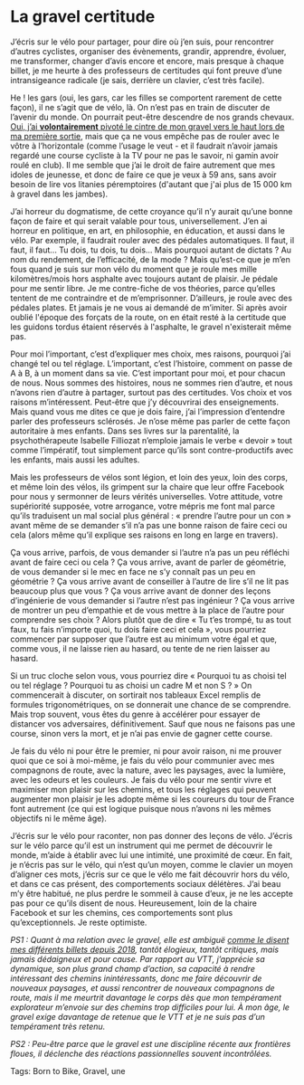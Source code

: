 # La gravel certitude

J’écris sur le vélo pour partager, pour dire où j’en suis, pour rencontrer d’autres cyclistes, organiser des évènements, grandir, apprendre, évoluer, me transformer, changer d’avis encore et encore, mais presque à chaque billet, je me heurte à des professeurs de certitudes qui font preuve d’une intransigeance radicale (je sais, derrière un clavier, c’est très facile).<span id="more-64411"></span>

He ! les gars (oui, les gars, car les filles se comportent rarement de cette façon), il ne s’agit que de vélo, là. On n’est pas en train de discuter de l’avenir du monde. On pourrait peut-être descendre de nos grands chevaux. [Oui, j’ai **volontairement** pivoté le cintre de mon gravel vers le haut lors de ma première sortie](https://tcrouzet.com/2022/10/07/prise-en-main-du-gravel-canyon-grizl/), mais que ça ne vous empêche pas de rouler avec le vôtre à l’horizontale (comme l’usage le veut - et il faudrait n’avoir jamais regardé une course cycliste à la TV pour ne pas le savoir, ni gamin avoir roulé en club). Il me semble que j’ai le droit de faire autrement que mes idoles de jeunesse, et donc de faire ce que je veux à 59 ans, sans avoir besoin de lire vos litanies péremptoires (d'autant que j'ai plus de 15 000 km à gravel dans les jambes).

J’ai horreur du dogmatisme, de cette croyance qu’il n’y aurait qu’une bonne façon de faire et qui serait valable pour tous, universellement. J’en ai horreur en politique, en art, en philosophie, en éducation, et aussi dans le vélo. Par exemple, il faudrait rouler avec des pédales automatiques. Il faut, il faut, il faut… Tu dois, tu dois, tu dois… Mais pourquoi autant de dictats ? Au nom du rendement, de l’efficacité, de la mode ? Mais qu’est-ce que je m’en fous quand je suis sur mon vélo du moment que je roule mes mille kilomètres/mois hors asphalte avec toujours autant de plaisir. Je pédale pour me sentir libre. Je me contre-fiche de vos théories, parce qu’elles tentent de me contraindre et de m’emprisonner. D’ailleurs, je roule avec des pédales plates. Et jamais je ne vous ai demandé de m’imiter. Si après avoir oublié l'époque des forçats de la route, on en était resté à la certitude que les guidons tordus étaient réservés à l'asphalte, le gravel n'existerait même pas.

Pour moi l’important, c’est d’expliquer mes choix, mes raisons, pourquoi j’ai changé tel ou tel réglage. L’important, c’est l’histoire, comment on passe de A à B, à un moment dans sa vie. C’est important pour moi, et pour chacun de nous. Nous sommes des histoires, nous ne sommes rien d’autre, et nous n’avons rien d’autre à partager, surtout pas des certitudes. Vos choix et vos raisons m’intéressent. Peut-être que j’y découvrirai des enseignements. Mais quand vous me dites ce que je dois faire, j’ai l’impression d’entendre parler des professeurs sclérosés. Je n’ose même pas parler de cette façon autoritaire à mes enfants. Dans ses livres sur la parentalité, la psychothérapeute Isabelle Filliozat n’emploie jamais le verbe « devoir » tout comme l’impératif, tout simplement parce qu’ils sont contre-productifs avec les enfants, mais aussi les adultes.

Mais les professeurs de vélos sont légion, et loin des yeux, loin des corps, et même loin des vélos, ils grimpent sur la chaire que leur offre Facebook pour nous y sermonner de leurs vérités universelles. Votre attitude, votre supériorité supposée, votre arrogance, votre mépris me font mal parce qu’ils traduisent un mal social plus général : « prendre l’autre pour un con » avant même de se demander s’il n’a pas une bonne raison de faire ceci ou cela (alors même qu’il explique ses raisons en long en large en travers).

Ça vous arrive, parfois, de vous demander si l’autre n’a pas un peu réfléchi avant de faire ceci ou cela ? Ça vous arrive, avant de parler de géométrie, de vous demander si le mec en face ne s’y connaît pas un peu en géométrie ? Ça vous arrive avant de conseiller à l’autre de lire s’il ne lit pas beaucoup plus que vous ? Ça vous arrive avant de donner des leçons d’ingénierie de vous demander si l’autre n’est pas ingénieur ? Ça vous arrive de montrer un peu d’empathie et de vous mettre à la place de l’autre pour comprendre ses choix ? Alors plutôt que de dire « Tu t’es trompé, tu as tout faux, tu fais n’importe quoi, tu dois faire ceci et cela », vous pourriez commencer par supposer que l’autre est au minimum votre égal et que, comme vous, il ne laisse rien au hasard, ou tente de ne rien laisser au hasard.

Si un truc cloche selon vous, vous pourriez dire « Pourquoi tu as choisi tel ou tel réglage ? Pourquoi tu as choisi un cadre M et non S ? » On commencerait à discuter, on sortirait nos tableaux Excel remplis de formules trigonométriques, on se donnerait une chance de se comprendre. Mais trop souvent, vous êtes du genre à accélérer pour essayer de distancer vos adversaires, définitivement. Sauf que nous ne faisons pas une course, sinon vers la mort, et je n’ai pas envie de gagner cette course.

Je fais du vélo ni pour être le premier, ni pour avoir raison, ni me prouver quoi que ce soi à moi-même, je fais du vélo pour communier avec mes compagnons de route, avec la nature, avec les paysages, avec la lumière, avec les odeurs et les couleurs. Je fais du vélo pour me sentir vivre et maximiser mon plaisir sur les chemins, et tous les réglages qui peuvent augmenter mon plaisir je les adopte même si les coureurs du tour de France font autrement (ce qui est logique puisque nous n’avons ni les mêmes objectifs ni le même âge).

J’écris sur le vélo pour raconter, non pas donner des leçons de vélo. J’écris sur le vélo parce qu’il est un instrument qui me permet de découvrir le monde, m’aide à établir avec lui une intimité, une proximité de cœur. En fait, je n’écris pas sur le vélo, qui n’est qu’un moyen, comme le clavier un moyen d’aligner ces mots, j’écris sur ce que le vélo me fait découvrir hors du vélo, et dans ce cas présent, des comportements sociaux délétères. J’ai beau m’y être habitué, ne plus perdre le sommeil à cause d’eux, je ne les accepte pas pour ce qu’ils disent de nous. Heureusement, loin de la chaire Facebook et sur les chemins, ces comportements sont plus qu’exceptionnels. Je reste optimiste.

*PS1 : Quant à ma relation avec le gravel, elle est ambiguë [comme le disent mes différents billets depuis 2018](https://tcrouzet.com/tag/gravel/), tantôt élogieux, tantôt critiques, mais jamais dédaigneux et pour cause. Par rapport au VTT, j’apprécie sa dynamique, son plus grand champ d’action, sa capacité à rendre intéressant des chemins inintéressants, donc me faire découvrir de nouveaux paysages, et aussi rencontrer de nouveaux compagnons de route, mais il me meurtrit davantage le corps dès que mon tempérament explorateur m’envoie sur des chemins trop difficiles pour lui. À mon âge, le gravel exige davantage de retenue que le VTT et je ne suis pas d’un tempérament très retenu.*

*PS2 : Peu-être parce que le gravel est une discipline récente aux frontières floues, il déclenche des réactions passionnelles souvent incontrôlées.*

Tags: Born to Bike, Gravel, une